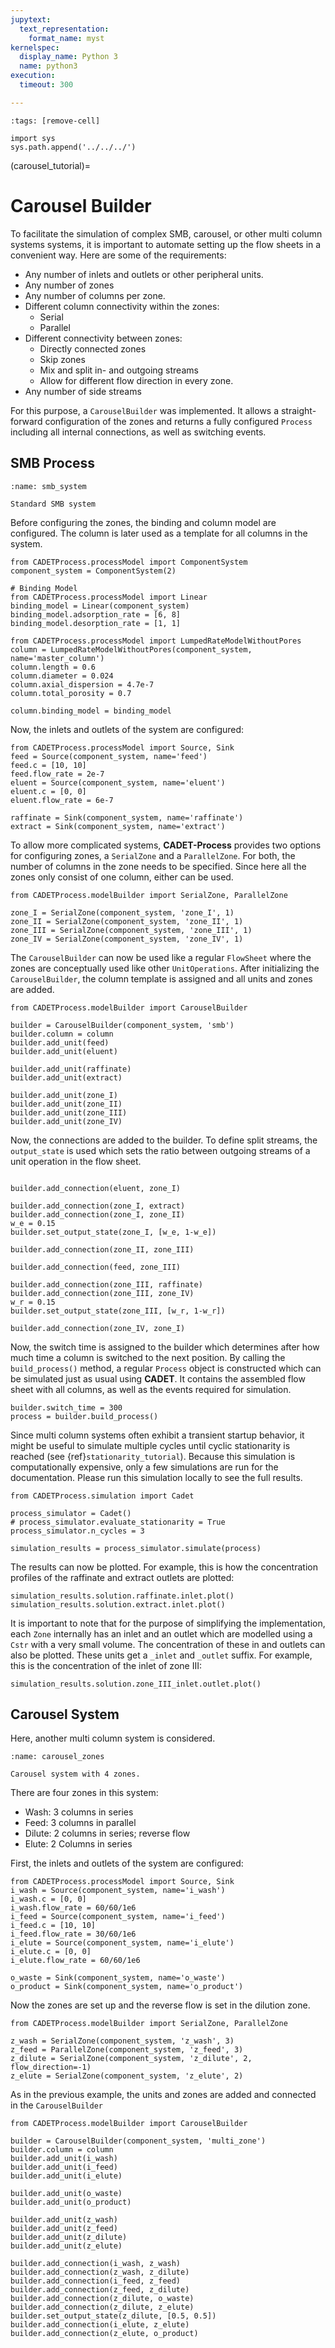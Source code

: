 ```yaml
---
jupytext:
  text_representation:
    format_name: myst
kernelspec:
  display_name: Python 3
  name: python3
execution:
  timeout: 300

---
```


```{code-cell} ipython3
:tags: [remove-cell]

import sys
sys.path.append('../../../')
```

(carousel_tutorial)=
# Carousel Builder

To facilitate the simulation of complex SMB, carousel, or other multi column systems systems, it is important to automate setting up the flow sheets in a convenient way.
Here are some of the requirements:
- Any number of inlets and outlets or other peripheral units.
- Any number of zones
- Any number of columns per zone.
- Different column connectivity within the zones:
    * Serial
    * Parallel
- Different connectivity between zones:
    * Directly connected zones
    * Skip zones
    * Mix and split in- and outgoing streams
    * Allow for different flow direction in every zone.
- Any number of side streams

For this purpose, a `CarouselBuilder` was implemented.
It allows a straight-forward configuration of the zones and returns a fully configured `Process` including all internal connections, as well as switching events.

## SMB Process

```{figure} ../_static/smb.svg
:name: smb_system

Standard SMB system
```

Before configuring the zones, the binding and column model are configured.
The column is later used as a template for all columns in the system.
```{code-cell} ipython3
from CADETProcess.processModel import ComponentSystem
component_system = ComponentSystem(2)

# Binding Model
from CADETProcess.processModel import Linear
binding_model = Linear(component_system)
binding_model.adsorption_rate = [6, 8]
binding_model.desorption_rate = [1, 1]

from CADETProcess.processModel import LumpedRateModelWithoutPores
column = LumpedRateModelWithoutPores(component_system, name='master_column')
column.length = 0.6
column.diameter = 0.024
column.axial_dispersion = 4.7e-7
column.total_porosity = 0.7

column.binding_model = binding_model
```

Now, the inlets and outlets of the system are configured:
```{code-cell} ipython3
from CADETProcess.processModel import Source, Sink
feed = Source(component_system, name='feed')
feed.c = [10, 10]
feed.flow_rate = 2e-7
eluent = Source(component_system, name='eluent')
eluent.c = [0, 0]
eluent.flow_rate = 6e-7

raffinate = Sink(component_system, name='raffinate')
extract = Sink(component_system, name='extract')
```

To allow more complicated systems, **CADET-Process** provides two options for configuring zones, a `SerialZone` and a `ParallelZone`.
For both, the number of columns in the zone needs to be specified.
Since here all the zones only consist of one column, either can be used.

```{code-cell} ipython3
from CADETProcess.modelBuilder import SerialZone, ParallelZone

zone_I = SerialZone(component_system, 'zone_I', 1)
zone_II = SerialZone(component_system, 'zone_II', 1)
zone_III = SerialZone(component_system, 'zone_III', 1)
zone_IV = SerialZone(component_system, 'zone_IV', 1)
```

The `CarouselBuilder` can now be used like a regular `FlowSheet` where the zones are conceptually used like other `UnitOperations`.
After initializing the `CarouselBuilder`, the column template is assigned and all units and zones are added.

```{code-cell} ipython3
from CADETProcess.modelBuilder import CarouselBuilder
        
builder = CarouselBuilder(component_system, 'smb')
builder.column = column
builder.add_unit(feed)
builder.add_unit(eluent)

builder.add_unit(raffinate)
builder.add_unit(extract)

builder.add_unit(zone_I)
builder.add_unit(zone_II)
builder.add_unit(zone_III)
builder.add_unit(zone_IV)
```

Now, the connections are added to the builder.
To define split streams, the `output_state` is used which sets the ratio between outgoing streams of a unit operation in the flow sheet.

```{code-cell} ipython3

builder.add_connection(eluent, zone_I)

builder.add_connection(zone_I, extract)
builder.add_connection(zone_I, zone_II)
w_e = 0.15
builder.set_output_state(zone_I, [w_e, 1-w_e])

builder.add_connection(zone_II, zone_III)

builder.add_connection(feed, zone_III)

builder.add_connection(zone_III, raffinate)
builder.add_connection(zone_III, zone_IV)
w_r = 0.15
builder.set_output_state(zone_III, [w_r, 1-w_r])

builder.add_connection(zone_IV, zone_I)
```

Now, the switch time is assigned to the builder which determines after how much time a column is switched to the next position.
By calling the `build_process()` method, a regular `Process` object is constructed which can be simulated just as usual using **CADET**.
It contains the assembled flow sheet with all columns, as well as the events required for simulation.

```{code-cell} ipython3
builder.switch_time = 300
process = builder.build_process()
```

Since multi column systems often exhibit a transient startup behavior, it might be useful to simulate multiple cycles until cyclic stationarity is reached (see {ref}`stationarity_tutorial`).
Because this simulation is computationally expensive, only a few simulations are run for the documentation. 
Please run this simulation locally to see the full results.

```{code-cell} ipython3
from CADETProcess.simulation import Cadet

process_simulator = Cadet()
# process_simulator.evaluate_stationarity = True
process_simulator.n_cycles = 3

simulation_results = process_simulator.simulate(process)
```

The results can now be plotted. 
For example, this is how the concentration profiles of the raffinate and extract outlets are plotted:

```{code-cell} ipython3
simulation_results.solution.raffinate.inlet.plot()
simulation_results.solution.extract.inlet.plot()
```

It is important to note that for the purpose of simplifying the implementation, each `Zone` internally has an inlet and an outlet which are modelled using a `Cstr` with a very small volume.
The concentration of these in and outlets can also be plotted.
These units get a `_inlet` and `_outlet` suffix.
For example, this is the concentration of the inlet of zone III:

```{code-cell} ipython3
simulation_results.solution.zone_III_inlet.outlet.plot()
```

## Carousel System
Here, another multi column system is considered.

```{figure} ../_static/carousel_zones.svg
:name: carousel_zones

Carousel system with 4 zones.
```
There are four zones in this system:
- Wash: 3 columns in series
- Feed: 3 columns in parallel
- Dilute: 2 columns in series; reverse flow
- Elute: 2 Columns in series

First, the inlets and outlets of the system are configured:
```{code-cell} ipython3
from CADETProcess.processModel import Source, Sink
i_wash = Source(component_system, name='i_wash')
i_wash.c = [0, 0]
i_wash.flow_rate = 60/60/1e6
i_feed = Source(component_system, name='i_feed')
i_feed.c = [10, 10]
i_feed.flow_rate = 30/60/1e6
i_elute = Source(component_system, name='i_elute')
i_elute.c = [0, 0]
i_elute.flow_rate = 60/60/1e6

o_waste = Sink(component_system, name='o_waste')
o_product = Sink(component_system, name='o_product')
```

Now the zones are set up and the reverse flow is set in the dilution zone.
```{code-cell} ipython3
from CADETProcess.modelBuilder import SerialZone, ParallelZone

z_wash = SerialZone(component_system, 'z_wash', 3)
z_feed = ParallelZone(component_system, 'z_feed', 3)
z_dilute = SerialZone(component_system, 'z_dilute', 2, flow_direction=-1)
z_elute = SerialZone(component_system, 'z_elute', 2)
```

As in the previous example, the units and zones are added and connected in the `CarouselBuilder`

```{code-cell} ipython3
from CADETProcess.modelBuilder import CarouselBuilder
        
builder = CarouselBuilder(component_system, 'multi_zone')
builder.column = column
builder.add_unit(i_wash)
builder.add_unit(i_feed)
builder.add_unit(i_elute)

builder.add_unit(o_waste)
builder.add_unit(o_product)

builder.add_unit(z_wash)
builder.add_unit(z_feed)
builder.add_unit(z_dilute)
builder.add_unit(z_elute)

builder.add_connection(i_wash, z_wash)
builder.add_connection(z_wash, z_dilute)
builder.add_connection(i_feed, z_feed)
builder.add_connection(z_feed, z_dilute)
builder.add_connection(z_dilute, o_waste)
builder.add_connection(z_dilute, z_elute)
builder.set_output_state(z_dilute, [0.5, 0.5])
builder.add_connection(i_elute, z_elute)
builder.add_connection(z_elute, o_product)
```

